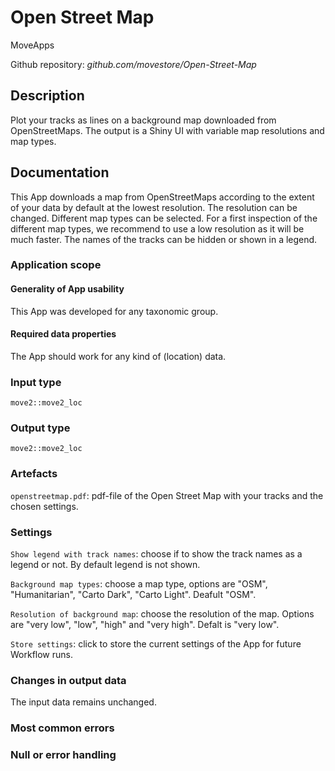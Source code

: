 # Open Street Map

MoveApps

Github repository: *github.com/movestore/Open-Street-Map*

## Description
Plot your tracks as lines on a background map downloaded from OpenStreetMaps. The output is a Shiny UI with variable map resolutions and map types.

## Documentation
This App downloads a map from OpenStreetMaps according to the extent of your data by default at the lowest resolution. The resolution can be changed. Different map types can be selected. For a first inspection of the different map types, we recommend to use a low resolution as it will be much faster. The names of the tracks can be hidden or shown in a legend.


### Application scope
#### Generality of App usability
This App was developed for any taxonomic group. 

#### Required data properties
The App should work for any kind of (location) data.

### Input type
`move2::move2_loc`

### Output type
`move2::move2_loc`

### Artefacts
`openstreetmap.pdf`: pdf-file of the Open Street Map with your tracks and the chosen settings.

### Settings 
`Show legend with track names`: choose if to show the track names as a legend or not. By default legend is not shown.

`Background map types`: choose a map type, options are "OSM", "Humanitarian", "Carto Dark", "Carto Light". Deafult "OSM".

`Resolution of background map`: choose the resolution of the map. Options are "very low", "low", "high" and "very high". Defalt is "very low".

`Store settings`: click to store the current settings of the App for future Workflow runs. 

### Changes in output data
The input data remains unchanged.

### Most common errors


### Null or error handling

